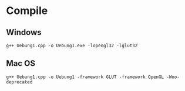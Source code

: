# Compile
## Windows
``` g++ Uebung1.cpp -o Uebung1.exe -lopengl32 -lglut32 ```
## Mac OS
``` g++ Uebung1.cpp -o Uebung1 -framework GLUT -framework OpenGL -Wno-deprecated ```
